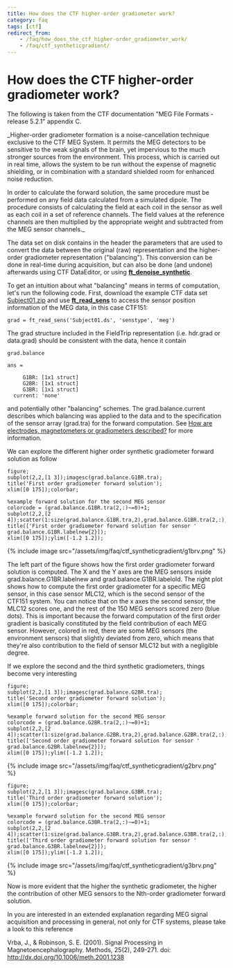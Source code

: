```yaml
---
title: How does the CTF higher-order gradiometer work?
category: faq
tags: [ctf]
redirect_from:
    - /faq/how_does_the_ctf_higher-order_gradiometer_work/
    - /faq/ctf_syntheticgradient/
---
```


# How does the CTF higher-order gradiometer work?

The following is taken from the CTF documentation "MEG File Formats - release 5.2.1" appendix C.

\_Higher-order gradiometer formation is a noise-cancellation technique exclusive to the CTF MEG System. It permits the MEG detectors to be sensitive to the weak signals of the brain, yet impervious to the much stronger sources from the environment. This process, which is carried out in real time, allows the system to be run without the expense of magnetic shielding, or in combination with a standard shielded room for enhanced noise reduction.

In order to calculate the forward solution, the same procedure must be performed on any field data calculated from a simulated dipole. The procedure consists of calculating the field at each coil in the sensor as well as each coil in a set of reference channels. The field values at the reference channels are then multiplied by the appropriate weight and subtracted from the MEG sensor channels.\_

The data set on disk contains in the header the parameters that are used to convert the data between the original (raw) representation and the higher-order gradiometer representation ("balancing"). This conversion can be done in real-time during acquisition, but can also be done (and undone) afterwards using CTF DataEditor, or using **[ft_denoise_synthetic](/reference/ft_denoise_synthetic)**.

To get an intuition about what "balancing" means in terms of computation, let's run the following code. First, download the example CTF data set [Subject01.zip](https://download.fieldtriptoolbox.org/tutorial/Subject01.zip) and use **[ft_read_sens](/reference/fileio/ft_read_sens)** to access the sensor position information of the MEG data, in this case CTF151:

    grad = ft_read_sens('Subject01.ds', 'senstype', 'meg')

The grad structure included in the FieldTrip representation (i.e. hdr.grad or data.grad) should be consistent with the data, hence it contain

    grad.balance

    ans =

         G1BR: [1x1 struct]
         G2BR: [1x1 struct]
         G3BR: [1x1 struct]
      current: 'none'

and potentially other "balancing" schemes. The grad.balance.current describes which balancing was applied to the data and to the specification of the sensor array (grad.tra) for the forward computation. See [How are electrodes, magnetometers or gradiometers described?](/faq/how_are_electrodes_magnetometers_or_gradiometers_described) for more information.

We can explore the different higher order synthetic gradiometer forward solution as follow

    figure;
    subplot(2,2,[1 3]);imagesc(grad.balance.G1BR.tra);
    title('First order gradiometer forward solution');
    xlim([0 175]);colorbar;

    %example forward solution for the second MEG sensor
    colorcode = (grad.balance.G1BR.tra(2,:)~=0)+1;
    subplot(2,2,[2 4]);scatter(1:size(grad.balance.G1BR.tra,2),grad.balance.G1BR.tra(2,:),9,colorcode,'filled');
    title(['First order gradiometer forward solution for sensor ' grad.balance.G1BR.labelnew{2}]);
    xlim([0 175]);ylim([-1.2 1.2]);

{% include image src="/assets/img/faq/ctf_syntheticgradient/g1brv.png" %}

The left part of the figure shows how the first order gradiometer forward solution is computed. The X and the Y axes are the MEG sensors inside grad.balance.G1BR.labelnew and grad.balance.G1BR.labelold. The right plot shows how to compute the first order gradiometer for a specific MEG sensor, in this case sensor MLC12, which is the second sensor of the CTF151 system. You can notice that on the x axes the second sensor, the MLC12 scores one, and the rest of the 150 MEG sensors scored zero (blue dots). This is important because the forward computation of the first order gradient is basically constituted by the field contribution of each MEG sensor. However, colored in red, there are some MEG sensors (the environment sensors) that slightly deviated from zero, which means that they're also contribution to the field of sensor MLC12 but with a negligible degree.

If we explore the second and the third synthetic gradiometers, things become very interesting

    figure;
    subplot(2,2,[1 3]);imagesc(grad.balance.G2BR.tra);
    title('Second order gradiometer forward solution');
    xlim([0 175]);colorbar;

    %example forward solution for the second MEG sensor
    colorcode = (grad.balance.G2BR.tra(2,:)~=0)+1;
    subplot(2,2,[2 4]);scatter(1:size(grad.balance.G2BR.tra,2),grad.balance.G2BR.tra(2,:),9,colorcode,'filled');
    title(['Second order gradiometer forward solution for sensor ' grad.balance.G2BR.labelnew{2}]);
    xlim([0 175]);ylim([-1.2 1.2]);

{% include image src="/assets/img/faq/ctf_syntheticgradient/g2brv.png" %}

    figure;
    subplot(2,2,[1 3]);imagesc(grad.balance.G3BR.tra);
    title('Third order gradiometer forward solution');
    xlim([0 175]);colorbar;

    %example forward solution for the second MEG sensor
    colorcode = (grad.balance.G3BR.tra(2,:)~=0)+1;
    subplot(2,2,[2 4]);scatter(1:size(grad.balance.G3BR.tra,2),grad.balance.G3BR.tra(2,:),9,colorcode,'filled');
    title(['Third order gradiometer forward solution for sensor ' grad.balance.G3BR.labelnew{2}]);
    xlim([0 175]);ylim([-1.2 1.2]);

{% include image src="/assets/img/faq/ctf_syntheticgradient/g3brv.png" %}

Now is more evident that the higher the synthetic gradiometer, the higher the contribution of other MEG sensors to the Nth-order gradiometer forward solution.

In you are interested in an extended explanation regarding MEG signal acquisition and processing in general, not only for CTF systems, please take a look to this reference

Vrba, J., & Robinson, S. E. (2001). Signal Processing in Magnetoencephalography. Methods, 25(2), 249-271. doi: http://dx.doi.org/10.1006/meth.2001.1238
